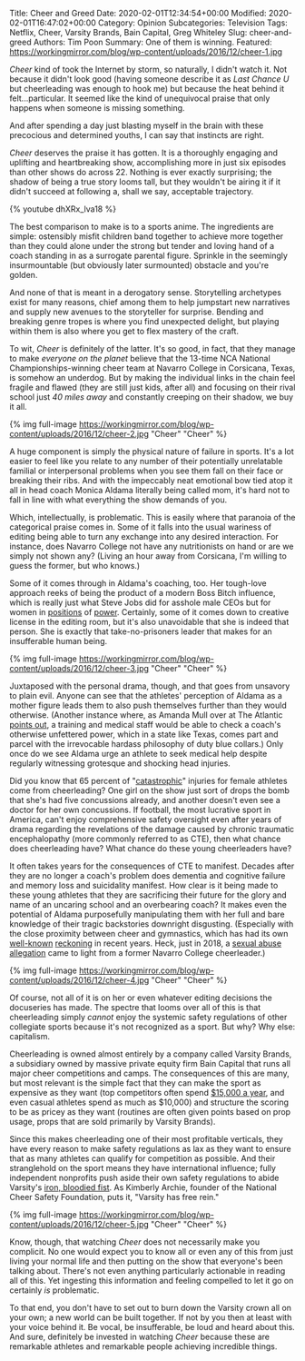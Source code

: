 Title: Cheer and Greed
Date: 2020-02-01T12:34:54+00:00
Modified: 2020-02-01T16:47:02+00:00
Category: Opinion
Subcategories: Television
Tags: Netflix, Cheer, Varsity Brands, Bain Capital, Greg Whiteley
Slug: cheer-and-greed
Authors: Tim Poon
Summary: One of them is winning.
Featured: https://workingmirror.com/blog/wp-content/uploads/2016/12/cheer-1.jpg

*Cheer* kind of took the Internet by storm, so naturally, I didn't watch it. Not because it didn't look good (having someone describe it as *Last Chance U* but cheerleading was enough to hook me) but because the heat behind it felt...particular. It seemed like the kind of unequivocal praise that only happens when someone is missing something.

And after spending a day just blasting myself in the brain with these precocious and determined youths, I can say that instincts are right.

*Cheer* deserves the praise it has gotten. It is a thoroughly engaging and uplifting and heartbreaking show, accomplishing more in just six episodes than other shows do across 22. Nothing is ever exactly surprising; the shadow of being a true story looms tall, but they wouldn't be airing it if it didn't succeed at following a, shall we say, acceptable trajectory.

{% youtube dhXRx_lva18 %}

The best comparison to make is to a sports anime. The ingredients are simple: ostensibly misfit children band together to achieve more together than they could alone under the strong but tender and loving hand of a coach standing in as a surrogate parental figure. Sprinkle in the seemingly insurmountable (but obviously later surmounted) obstacle and you're golden.

And none of that is meant in a derogatory sense. Storytelling archetypes exist for many reasons, chief among them to help jumpstart new narratives and supply new avenues to the storyteller for surprise. Bending and breaking genre tropes is where you find unexpected delight, but playing within them is also where you get to flex mastery of the craft.

To wit, *Cheer* is definitely of the latter. It's so good, in fact, that they manage to make *everyone on the planet* believe that the 13-time NCA National Championships-winning cheer team at Navarro College in Corsicana, Texas, is somehow an underdog. But by making the individual links in the chain feel fragile and flawed (they are still just kids, after all) and focusing on their rival school just *40 miles away* and constantly creeping on their shadow, we buy it all.

{% img full-image https://workingmirror.com/blog/wp-content/uploads/2016/12/cheer-2.jpg "Cheer" "Cheer" %}

A huge component is simply the physical nature of failure in sports. It's a lot easier to feel like you relate to any number of their potentially unrelatable familial or interpersonal problems when you see them fall on their face or breaking their ribs. And with the impeccably neat emotional bow tied atop it all in head coach Monica Aldama literally being called mom, it's hard not to fall in line with what everything the show demands of you.

Which, intellectually, is problematic. This is easily where that paranoia of the categorical praise comes in. Some of it falls into the usual wariness of editing being able to turn any exchange into any desired interaction. For instance, does Navarro College not have any nutritionists on hand or are we simply not shown any? (Living an hour away from Corsicana, I'm willing to guess the former, but who knows.)

Some of it comes through in Aldama's coaching, too. Her tough-love approach reeks of being the product of a modern Boss Bitch influence, which is really just what Steve Jobs did for asshole male CEOs but for women in [positions](https://www.vox.com/2017/3/14/14911228/thinx-miki-agrawal-health-care-branding) of [power](https://www.nytimes.com/2016/11/11/fashion/nasty-gal-sophia-amoruso-bankruptcy.html). Certainly, some of it comes down to creative license in the editing room, but it's also unavoidable that she is indeed that person. She is exactly that take-no-prisoners leader that makes for an insufferable human being.

{% img full-image https://workingmirror.com/blog/wp-content/uploads/2016/12/cheer-3.jpg "Cheer" "Cheer" %}

Juxtaposed with the personal drama, though, and that goes from unsavory to plain evil. Anyone can see that the athletes' perception of Aldama as a mother figure leads them to also push themselves further than they would otherwise. (Another instance where, as Amanda Mull over at The Atlantic [points out](https://www.theatlantic.com/health/archive/2020/01/athletes-cheer-deserve-better/605326/), a training and medical staff would be able to check a coach's otherwise unfettered power, which in a state like Texas, comes part and parcel with the irrevocable hardass philosophy of duty blue collars.) Only once do we see Aldama urge an athlete to seek medical help despite regularly witnessing grotesque and shocking head injuries.

Did you know that 65 percent of "[catastrophic](https://www.washingtonpost.com/lifestyle/wellness/cheerleading-accounts-for-more-than-half-of-catastrophic-injuries-to-girl-athletes/2013/09/10/52ecdcc8-16e8-11e3-a2ec-b47e45e6f8ef_story.html)" injuries for female athletes come from cheerleading? One girl on the show just sort of drops the bomb that she's had five concussions already, and another doesn't even see a doctor for her own concussions. If football, the most lucrative sport in America, can't enjoy comprehensive safety oversight even after years of drama regarding the revelations of the damage caused by chronic traumatic encephalopathy (more commonly referred to as CTE), then what chance does cheerleading have? What chance do these young cheerleaders have?

It often takes years for the consequences of CTE to manifest. Decades after they are no longer a coach's problem does dementia and cognitive failure and memory loss and suicidality manifest. How clear is it being made to these young athletes that they are sacrificing their future for the glory and name of an uncaring school and an overbearing coach? It makes even the potential of Aldama purposefully manipulating them with her full and bare knowledge of their tragic backstories downright disgusting. (Especially with the close proximity between cheer and gymnastics, which has had its own [well-known](https://www.thecut.com/2018/11/how-did-larry-nassar-deceive-so-many-for-so-long.html) [reckoning](https://www.cnn.com/2018/02/02/us/karolyi-ranch-gymnastics-abuse-allegations/index.html) in recent years. Heck, just in 2018, a [sexual abuse allegation](https://dfw.cbslocal.com/2018/01/29/cheerleader-sues-college-sexual-assault/) came to light from a former Navarro College cheerleader.)

{% img full-image https://workingmirror.com/blog/wp-content/uploads/2016/12/cheer-4.jpg "Cheer" "Cheer" %}

Of course, not all of it is on her or even whatever editing decisions the docuseries has made. The spectre that looms over all of this is that cheerleading simply *cannot* enjoy the systemic safety regulations of other collegiate sports because it's not recognized as a sport. But why? Why else: capitalism.

Cheerleading is owned almost entirely by a company called Varsity Brands, a subsidiary owned by massive private equity firm Bain Capital that runs all major cheer competitions and camps. The consequences of this are many, but most relevant is the simple fact that they can make the sport as expensive as they want (top competitors often spend [$15,000 a year](https://www.houstonpress.com/news/varsity-brands-owns-cheerleading-and-fights-to-keep-it-from-becoming-an-official-sport-7606297), and even casual athletes spend as much as $10,000) and structure the scoring to be as pricey as they want (routines are often given points based on prop usage, props that are sold primarily by Varsity Brands).

Since this makes cheerleading one of their most profitable verticals, they have every reason to make safety regulations as lax as they want to ensure that as many athletes can qualify for competition as possible. And their stranglehold on the sport means they have international influence; fully independent nonprofits push aside their own safety regulations to abide Varsity's [iron, bloodied fist](https://mattstoller.substack.com/p/this-is-not-a-democracy-its-a-cheerocracy). As Kimberly Archie, founder of the National Cheer Safety Foundation, puts it, "Varsity has free rein."

{% img full-image https://workingmirror.com/blog/wp-content/uploads/2016/12/cheer-5.jpg "Cheer" "Cheer" %}

Know, though, that watching *Cheer* does not necessarily make you complicit. No one would expect you to know all or even any of this from just living your normal life and then putting on the show that everyone's been talking about. There's not even anything particularly actionable in reading all of this. Yet ingesting this information and feeling compelled to let it go on certainly *is* problematic.

To that end, you don't have to set out to burn down the Varsity crown all on your own; a new world can be built together. If not by you then at least with your voice behind it. Be vocal, be insufferable, be loud and heard about this. And sure, definitely be invested in watching *Cheer* because these are remarkable athletes and remarkable people achieving incredible things.
